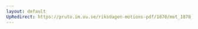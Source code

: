 ```yaml
---
layout: default
UpRedirect: https://pruto.im.uu.se/riksdagen-motions-pdf/1870/mot_1870__ak__174/mot_1870__ak__174-001.pdf
---
```

